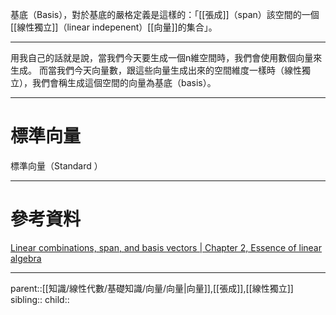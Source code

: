 基底（Basis），對於基底的嚴格定義是這樣的：「[[張成]]（span）該空間的一個[[線性獨立]]（linear indepenent）[[向量]]的集合」。
- - -
用我自己的話就是說，當我們今天要生成一個n維空間時，我們會使用數個向量來生成。
而當我們今天向量數，跟這些向量生成出來的空間維度一樣時（線性獨立），我們會稱生成這個空間的向量為基底（basis）。
- - -
# 標準向量
標準向量（Standard ）
- - -
# 參考資料
[Linear combinations, span, and basis vectors | Chapter 2, Essence of linear algebra](https://www.youtube.com/watch?v=k7RM-ot2NWY&list=PLZHQObOWTQDPD3MizzM2xVFitgF8hE_ab&index=2)
- - -
parent::[[知識/線性代數/基礎知識/向量/向量|向量]],[[張成]],[[線性獨立]]
sibling::
child::
